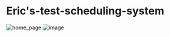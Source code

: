 # Eric's-test-scheduling-system
![home_page](https://user-images.githubusercontent.com/57223094/114956577-d6f2f980-9e67-11eb-91dd-cb0c48541287.PNG)
![image](https://user-images.githubusercontent.com/57223094/114956658-043fa780-9e68-11eb-953f-c4f8e32e9f0d.png)
